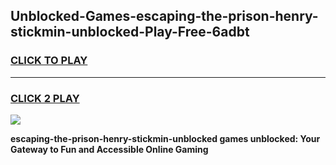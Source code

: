 
## Unblocked-Games-escaping-the-prison-henry-stickmin-unblocked-Play-Free-6adbt
<h3>
<a href="https://premium76.site?title=escaping-the-prison-henry-stickmin-unblocked&ref=21A">CLICK TO PLAY</a></h3>
<hr>

<h3>
<a href="https://premium76.site?title=escaping-the-prison-henry-stickmin-unblocked&ref=21A">CLICK 2 PLAY</a>
  
</h3>

<a href="https://premium76.site?title=escaping-the-prison-henry-stickmin-unblocked&ref=21A"><img src="https://clearcache.store/games.png"></a>


**escaping-the-prison-henry-stickmin-unblocked games unblocked: Your Gateway to Fun and Accessible Online Gaming**
